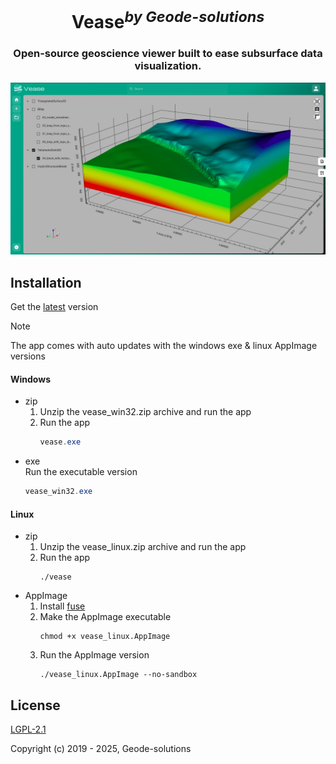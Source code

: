 <h1 align="center">Vease<sup><i>by Geode-solutions</i></sup></h1>
<h3 align="center">Open-source geoscience viewer built to ease subsurface data visualization.</h3>

![App Screenshot](./.github/screenshots/model_from_implicitation.png)

## Installation

Get the [latest](https://github.com/Geode-solutions/Vease/releases/latest) version

> [!NOTE]
> The app comes with auto updates with the windows exe & linux AppImage versions

#### Windows

<ul>

<li>
    zip
    <br/>
    <ol>
        <li>
            Unzip the vease_win32.zip archive and run the app
        </li>
        <li>
            Run the app
        </li>

```powershell
vease.exe
```

</ol>
</li>
</ul>

<ul>
    <li>
    exe
    <br/>
    Run the executable version

```powershell
vease_win32.exe
```

</li>
</ul>

#### Linux

<ul>
    <li>
    zip 
    </br>
    <ol>
    <li>
        Unzip the vease_linux.zip archive and run the app
    </li>
    <li>
        Run the app
    </li>

```shell
./vease
```

</ol>

</li>
</ul>

<ul>
    <li>
    AppImage
    </br>
    <ol>
        <li>
            Install <a href="https://github.com/appimage/appimagekit/wiki/fuse">fuse</a>
        </li>
        <li>
            Make the AppImage executable

```shell
chmod +x vease_linux.AppImage
```

</li>
<li>
    Run the AppImage version
</li>

```shell
./vease_linux.AppImage --no-sandbox
```

</ol>

</li>
</ul>

## License

[LGPL-2.1](https://opensource.org/license/lgpl-2-1)

Copyright (c) 2019 - 2025, Geode-solutions

